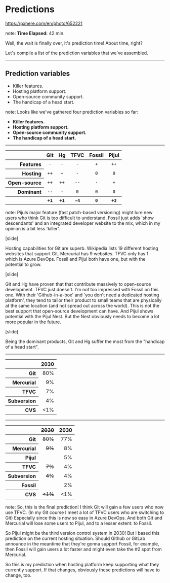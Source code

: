 <!-- .slide: data-background="img/background/usb-sticks.jpg" data-background-color="black" data-background-opacity="0.3"-->

# Predictions

<https://pxhere.com/en/photo/652221>  <!-- .element: class="attribution" -->

note: 
**Time Elapsed:** 42 min.

Well, the wait is finally over, it's prediction time!
About time, right?

Let's compile a list of the prediction variables that we've assembled. 

---

## Prediction variables

* Killer features. <!-- .element: class="fragment fade-in-then-semi-out" -->
* Hosting platform support. <!-- .element: class="fragment fade-in-then-semi-out" -->
* Open-source community support. <!-- .element: class="fragment fade-in-then-semi-out" -->
* The handicap of a head start. <!-- .element: class="fragment fade-in-then-semi-out" -->

note:
Looks like we've gathered four prediction variables so far:

* **Killer features.**
* **Hosting platform support.** 
* **Open-source community support.**
* **The handicap of a head start.**

---

<table>
    <thead>
        <tr>
            <th/>
            <th>Git</th>
            <th>Hg</th>
            <th>TFVC</th>
            <th>Fossil</th>
            <th>Pijul</th>
        </tr>
    </thead>
    <tbody>
        <tr>
            <th align="right">Features</th>
            <td align="center"><code>-</code></td>
            <td align="center"><code>-</code></td>
            <td align="center"><code>-</code></td>
            <td align="center"><code>+</code></td>
            <td align="center"><code>++</code></td>
        </tr>  
        <tr class="fragment">
            <th align="right">Hosting</th>
            <td align="center"><code>++</code></td>
            <td align="center"><code>+</code></td>
            <td align="center"><code>-</code></td>
            <td align="center"><code>0</code></td>
            <td align="center"><code>0</code></td>
        </tr>
        <tr class="fragment">
            <th align="right">Open-source</th>
            <td align="center"><code>++</code></td>
            <td align="center"><code>++</code></td>
            <td align="center"><code>--</code></td>
            <td align="center"><code>-</code></td>
            <td align="center"><code>+</code></td>
        </tr>
        <tr class="fragment">
            <th align="right">Dominant</th>
            <td align="center"><code>--</code></td>
            <td align="center"><code>-</code></td>
            <td align="center"><code>0</code></td>
            <td align="center"><code>0</code></td>
            <td align="center"><code>0</code></td>
        </tr>    
        <tr class="fragment">
            <th/>
            <th align="center"><code>+1</code></td>
            <th align="center"><code>+1</code></td>
            <th align="center"><code>-4</code></td>
            <th align="center"><code>0</code></td>
            <th align="center"><code>+3</code></td>
        </tr>              
    </tbody>
</table>

note:
Pijuls major feature (fast patch-based versioning) might lure new users who think Git is too difficult to understand.
Fossil just adds 'show descendants' and an integrated developer website to the mix, which in my opinion is a bit less 'killer'.

[slide]

Hosting capabilities for Git are superb. 
Wikipedia lists 19 different hosting websites that support Git.
Mercurial has 9 websites.
TFVC only has 1 - which is Azure DevOps.
Fossil and Pijul both have one, but with the potential to grow.

[slide]

Git and Hg have proven that that contribute massively to open-source development.
TFVC just doesn't.
I'm not too impressed with Fossil on this one.
With their 'Github-in-a-box' and 'you don't need a dedicated hosting platform', they tend to tailor their product to small teams that are physically at the same location (and not spread out across the world). 
This is not the best support that open-source development can have.
And Pijul shows potential with the Pijul Nest. 
But the Nest obviously needs to become a lot more popular in the future.

[slide]

Being the dominant products, Git and Hg suffer the most from the "handicap of a head start".

---

<table>
    <thead>
        <tr>
            <th/>
            <th>2030</th>
        </tr>
    </thead>
    <tbody>
        <tr>
            <th align="right">Git</th>
            <td align="right">80%</td>
        </tr>
        <tr>
            <th align="right">Mercurial</th>
            <td align="right">9%</td>
        </tr>  
        <tr>
            <th align="right">TFVC</th>
            <td align="right">7%</td>
        </tr>
        <tr>
            <th align="right">Subversion</th>
            <td align="right">4%</td>
        </tr>     
        <tr>
            <th align="right">CVS</th>
            <td align="right">&lt;1%</td>
        </tr>      
    </tbody>
</table>

---

<table>
    <thead>
        <tr>
            <th/>
            <th><del>2030</del></th>
            <th>2030</th>
        </tr>
    </thead>
    <tbody>
        <tr>
            <th align="right">Git</th>
            <td align="right"><del>80%</del></td>
            <td align="right">77%</td>
        </tr>
        <tr>
            <th align="right">Mercurial</th>
            <td align="right"><del>9%</del></td>
            <td align="right">8%</td>
        </tr>
          <tr>
            <th align="right">Pijul</th>
            <td align="right"></td>
            <td align="right">5%</td>
        </tr>      
        <tr>
            <th align="right">TFVC</th>
            <td align="right"><del>7%</del></td>
            <td align="right">4%</td>
        </tr>
        <tr>
            <th align="right">Subversion</th>
            <td align="right"><del>4%</del></td>
            <td align="right">4%</td>
        </tr>  
        <tr>
            <th align="right">Fossil</th>
            <td align="right"></td>
            <td align="right">2%</td>
        </tr>           
        <tr>
            <th align="right">CVS</th>
            <td align="right"><del>&lt;1%</del></td>
            <td align="right">&lt;1%</td>
        </tr>      
    </tbody>
</table>

note:
So, this is the final prediction!
I think Git will gain a few users who now use TFVC.
(In my Git course I meet a lot of TFVC users who are switching to Git)
Especially since this is now so easy in Azure DevOps.
And both Git and Mercurial will lose some users to Pijul, and to a lesser extent: to Fossil.

So Pijul might be the third version control system in 2030!
But I based this prediction on the current hosting situation.
Should Github or GitLab announce in the meantime that they're gonna support Fossil, for example, then Fossil will gain users a lot faster and might even take the #2 spot from Mercurial.

So this is my prediction when hosting platform keep supporting what they currently support.
If that changes, obviously these predictions will have to change, too.

